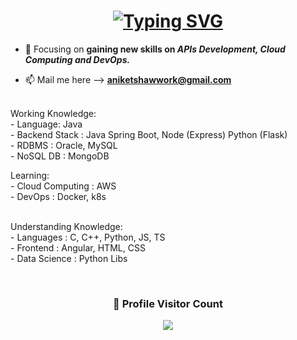 <h1 align="center">
  <a href="https://git.io/typing-svg"><img src="https://readme-typing-svg.herokuapp.com?font=Fira+Code&duration=1000&pause=1000&center=true&random=false&width=435&lines=Scholar%40SAP;Self+Taught+Backend+Developer" alt="Typing SVG" /></a>
</h1>

- 🌱 Focusing on **gaining new skills on _APIs Development, Cloud Computing and DevOps._**

- 📫 Mail me here --> **aniketshawwork@gmail.com**

<br>Working Knowledge:
<br>- Language: Java
<br>- Backend Stack : Java Spring Boot, Node (Express) Python (Flask)
<br>- RDBMS : Oracle, MySQL
<br>- NoSQL DB : MongoDB

Learning:
<br>- Cloud Computing : AWS
<br>- DevOps : Docker, k8s

<br>Understanding Knowledge:
<br>- Languages : C, C++, Python, JS, TS
<br>- Frontend : Angular, HTML, CSS
<br>- Data Science : Python Libs
 
<br>
<div align=center>
    <h3><b>📍 Profile Visitor Count</b></h3>
</div>
<!-- retro visitor counter -->  
<p align="center" >   
  <img src="https://profile-counter.glitch.me/aniketshaw29/count.svg" />  
</p>
